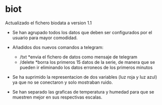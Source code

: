 # biot

Actualizado el fichero biodata a version 1.1

* Se han agrupado todos los datos que deben ser configurados por el usuario para mayor comodidad.
* Añadidos dos nuevos comandos a telegram:
  * /txt  *envia el fichero de datos como mensaje de telegram
  * /delete  *borra los primeros 15 datos de la serie, de manera que se pueden ir eliminando los datos erroneos de los primeros minutos 

* Se ha suprimido la representacion de dos variables (luz roja y luz azul) ya que no se conectaron y solo mostraban ruido.
* Se han separado las graficas de temperatura y humedad para que se muestren mejor en sus respectivas escalas.

